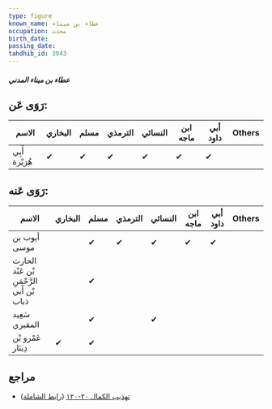 ```yaml
---
type: figure
known_name: عطاء بن ميناء
occupation: محدث
birth_date:
passing_date:
tahdhib_id: 3943
---
```

##### عطاء بن ميناء المدني

## رَوَى عَن:
| الاسم          | البخاري | مسلم | الترمذي | النسائي | ابن ماجه | أبي داود | Others |
| -------------- | ------- | ---- | ------- | ------- | -------- | -------- | ------ |
| أَبِي هُرَيْرة | ✔       | ✔    | ✔       | ✔       | ✔        | ✔        |        |
## رَوَى عَنه:
| الاسم                                      | البخاري | مسلم | الترمذي | النسائي | ابن ماجه | أبي داود | Others |
| ------------------------------------------ | ------- | ---- | ------- | ------- | -------- | -------- | ------ |
| أيوب بن موسى                               |         | ✔    | ✔       | ✔       | ✔        | ✔        |        |
| الحارث بْن عَبْد الرَّحْمَنِ بْن أَبي ذباب |         | ✔    |         |         |          |          |        |
| سَعِيد المقبري                             |         | ✔    |         | ✔       |          |          |        |
| عَمْرو بْن دِينَار                         | ✔       | ✔    |         |         |          |          |        |
## مراجع
- [تهذيب الكمال ٢٠-١٢٠](obsidian://open?vault=Tahdhib-al-Kamal&file=Figures/٣٩٤٣-عطاء%20بن%20ميناء%20المدني) ([رابط الشاملة](https://shamela.ws/book/3722/10250))